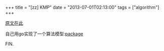 +++
title = "[zz] KMP"
date = "2013-07-01T02:13:00"
tags = ["algorithm"]
+++

[原文在此](http://www.ruanyifeng.com/blog/2013/05/Knuth%E2%80%93Morris%E2%80%93Pratt_algorithm.html)

自己用go实现了一个算法模型:[package](https://github.com/tw4452852/alg/tree/master/kmp)

FIN.
